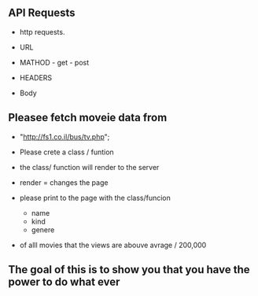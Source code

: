## API Requests

- http requests.

- URL

- MATHOD
        - get
        - post
      

<!--optional -->
- HEADERS

<!--optional -->

- Body


## Pleasee fetch moveie data from


 - "http://fs1.co.il/bus/tv.php";

 - Please crete a class / funtion

 - the class/ function will render to the server 

 - render = changes the page 

 - please print to the page with the class/funcion 
    - name
     - kind
     - genere 

- of alll movies that the views are abouve avrage / 200,000 

## The goal of this is to show you that you have the power to do what ever